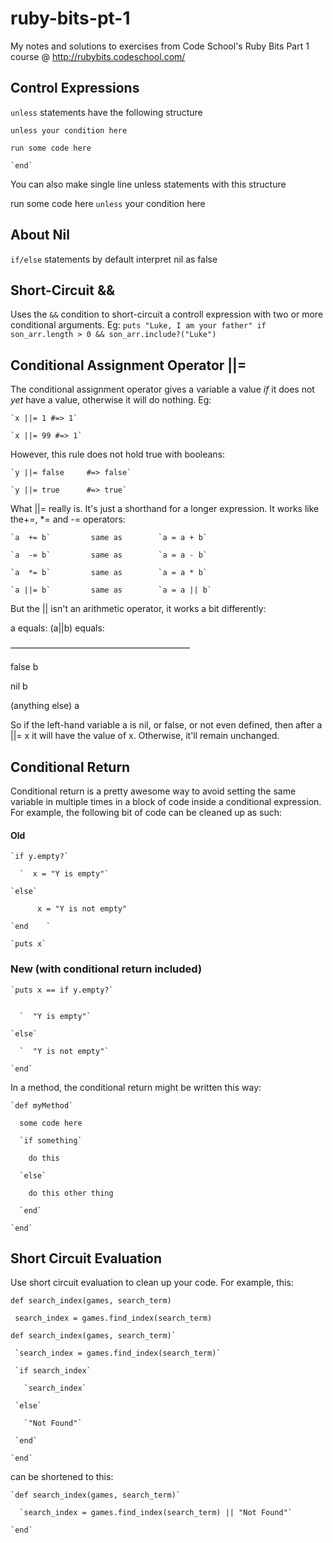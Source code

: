 # ruby-bits-pt-1
My notes and solutions to exercises from Code School's Ruby Bits Part 1 course @ http://rubybits.codeschool.com/

Control Expressions
-------------------
`unless` statements have the following structure

    unless your condition here

    run some code here

    `end`

You can also make single line unless statements with this structure

run some code here `unless` your condition here

About Nil
-----------
`if/else` statements by default interpret nil as false

Short-Circuit &&
-----------------
Uses the `&&` condition to short-circuit a controll expression with two or more conditional arguments. Eg:
    `puts "Luke, I am your father" if son_arr.length > 0 && son_arr.include?("Luke")`

Conditional Assignment Operator ||=
----------------------
The conditional assignment operator gives a variable a value *if* it does not *yet* have a value, otherwise it will do nothing. Eg:

    `x ||= 1 #=> 1`

    `x ||= 99 #=> 1`

However, this rule does not hold true with booleans:

    `y ||= false     #=> false`

    `y ||= true      #=> true`

What ||= really is. It's just a shorthand for a longer expression. It works like the+=, *= and -= operators:

    `a  += b`         same as        `a = a + b`

    `a  -= b`         same as        `a = a - b`

    `a  *= b`         same as        `a = a * b`

    `a ||= b`         same as        `a = a || b`

But the || isn't an arithmetic operator, it works a bit differently:

a equals:                  (a||b) equals:

–––––––––––––––––––––––––––––––––––––––––

false                          b

nil                            b

(anything else)             a


So if the left-hand variable a is nil, or false, or not even defined, then after a ||= x it will have the value of x. Otherwise, it'll remain unchanged.

Conditional Return
------------------
Conditional return is a pretty awesome way to avoid setting the same variable in multiple times in a block of code inside a conditional expression. For example, the following bit of code can be cleaned up as such:
#### Old
    `if y.empty?`

      `  x = "Y is empty"`

    `else`

  `      x = "Y is not empty"`

    `end    `

    `puts x`

### New (with conditional return included)
    `puts x == if y.empty?`


      `  "Y is empty"`

    `else`

      `  "Y is not empty"`

    `end`

In a method, the conditional return might be written this way:

    `def myMethod`

      some code here

      `if something`

        do this

      `else`

        do this other thing

      `end`

    `end`


Short Circuit Evaluation
------------------------
Use short circuit evaluation to clean up your code. For example, this:

    def search_index(games, search_term)
    
     search_index = games.find_index(search_term)
    
    def search_index(games, search_term)`
    
     `search_index = games.find_index(search_term)`
    
     `if search_index`
    
       `search_index`
    
     `else`
    
       `"Not Found"`
    
     `end`
    
    `end`

can be shortened to this:

    `def search_index(games, search_term)`

      `search_index = games.find_index(search_term) || "Not Found"`

    `end` 
